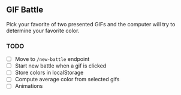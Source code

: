 GIF Battle
---

Pick your favorite of two presented GIFs and the computer will try to determine
your favorite color.

### TODO
- [ ] Move to `/new-battle` endpoint
- [ ] Start new battle when a gif is clicked
- [ ] Store colors in localStorage
- [ ] Compute average color from selected gifs
- [ ] Animations

